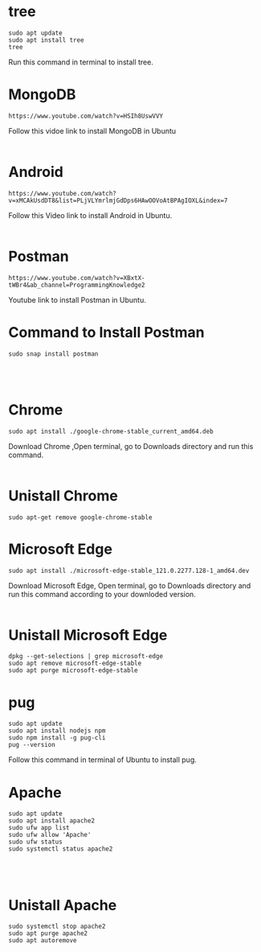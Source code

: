 # tree
    sudo apt update
    sudo apt install tree
    tree
Run this command in terminal to install tree.
# MongoDB

    https://www.youtube.com/watch?v=HSIh8UswVVY

Follow this vidoe link to install MongoDB in Ubuntu<br>
<br>


# Android

    https://www.youtube.com/watch?v=xMCAkUsdDT8&list=PLjVLYmrlmjGdDps6HAwOOVoAtBPAgIOXL&index=7
Follow this Video link to install Android in Ubuntu.<br><br>

# Postman
    https://www.youtube.com/watch?v=XBxtX-tWBr4&ab_channel=ProgrammingKnowledge2
Youtube link to install Postman in Ubuntu.
# Command to Install Postman
    sudo snap install postman
<br><br>
# Chrome
    sudo apt install ./google-chrome-stable_current_amd64.deb
Download Chrome ,Open terminal, go to Downloads directory and run this command.<br><br>
# Unistall Chrome
    sudo apt-get remove google-chrome-stable

# Microsoft Edge
    sudo apt install ./microsoft-edge-stable_121.0.2277.128-1_amd64.dev
Download Microsoft Edge, Open terminal, go to Downloads directory and run this command according to your downloded version.<br><br>


# Unistall Microsoft Edge
    dpkg --get-selections | grep microsoft-edge
    sudo apt remove microsoft-edge-stable
    sudo apt purge microsoft-edge-stable



# pug

    sudo apt update
    sudo apt install nodejs npm
    sudo npm install -g pug-cli
    pug --version
Follow this command in terminal of Ubuntu to install pug.<br>

# Apache
    sudo apt update
    sudo apt install apache2
    sudo ufw app list
    sudo ufw allow 'Apache'
    sudo ufw status
    sudo systemctl status apache2

<br><br>

# Unistall Apache
    sudo systemctl stop apache2
    sudo apt purge apache2
    sudo apt autoremove

